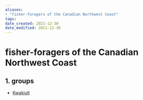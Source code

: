 ```yaml
---
aliases: 
- "fisher-foragers of the Canadian Northwest Coast"
tags: 
date_created: 2021-12-30
date_modified: 2021-12-30
---
```


# fisher-foragers of the Canadian Northwest Coast

## 1. groups

- [Kwakiutl](kwakiutl_of_vancouver_island.md)
